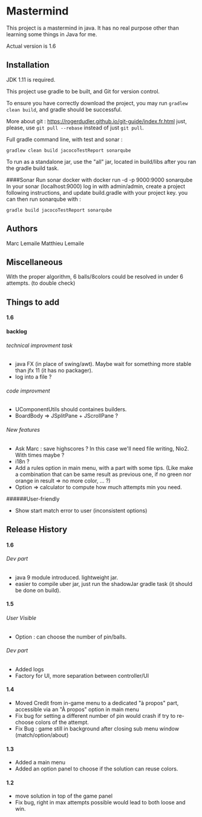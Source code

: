 # Mastermind

This project is a mastermind in java. It has no real purpose other than learning some things in Java for me.

Actual version is 1.6

## Installation

JDK 1.11 is required.

This project use gradle to be built, and Git for version control.

To ensure you have correctly download the project,
you may run `gradlew clean build`,
and gradle should be successful.

More about git :
https://rogerdudler.github.io/git-guide/index.fr.html
just, please, use `git pull --rebase` instead of just `git pull`.

Full gradle command line, with test and sonar :
``` shell script
gradlew clean build jacocoTestReport sonarqube
```

To run as a standalone jar, use the "all" jar, located in build/libs after you ran the gradle build task.

####Sonar
Run sonar docker with docker run -d -p 9000:9000 sonarqube
In your sonar (localhost:9000) log in with admin/admin,
create a project following instructions,
and update build.gradle with your project key.
you can then run sonarqube with :
```shell script
gradle build jacocoTestReport sonarqube
``` 


## Authors

Marc Lemaile
Matthieu Lemaile

## Miscellaneous

With the proper algorithm, 6 balls/8colors could be resolved in under 6 attempts. (to double check)

## Things to add

#### 1.6 


#### backlog
###### technical improvment task
* java FX (in place of swing/awt). Maybe wait for something more stable than jfx 11 (it has no packager).
* log into a file ?

###### code improvment
* UComponentUtils should containes builders.
* BoardBody => JSplitPane + JScrollPane ?

###### New features
* Ask Marc : save highscores ? In this case we'll need file writing, Nio2. With times maybe ?
* i18n ?
* Add a rules option in main menu, with a part with some tips. (Like make a combination that can be same result as previous one, if no green nor orange in result => no more color, ... ?)
* Option => calculator to compute how much attempts min you need.

######User-friendly
* Show start match error to user (inconsistent options)

## Release History

#### 1.6
###### Dev part
* java 9 module introduced. lightweight jar.
* easier to compile uber jar, just run the shadowJar gradle task (it should be done on build).

#### 1.5
###### User Visible
* Option : can choose the number of pin/balls.
###### Dev part
* Added logs
* Factory for UI, more separation between controller/UI

#### 1.4
* Moved Credit from in-game menu to a dedicated "à propos" part, accessible via an "À propos" option in main menu
* Fix bug for setting a different number of pin would crash if try to re-choose colors of the attempt.
* Fix Bug : game still in background after closing sub menu window (match/option/about)

#### 1.3
* Added a main menu
* Added an option panel to choose if the solution can reuse colors.

#### 1.2
* move solution in top of the game panel
* Fix bug, right in max attempts possible would lead to both loose and win.